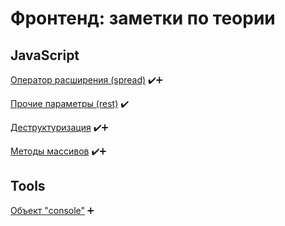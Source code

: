 # Фронтенд: заметки по теории
## JavaScript
[Оператор расширения (spread)](notes/JavaScript/spread.md "spread") ✔️➕

[Прочие параметры (rest)](notes/JavaScript/rest.md "rest") ✔️

[Деструктуризация](notes/JavaScript/destructure.md "destructure") ✔️➕

[Методы массивов](notes/JavaScript/array_methods.md "array methods") ✔️➕

## Tools
[Объект "console"](notes/Tools/console.md "console") ➕
